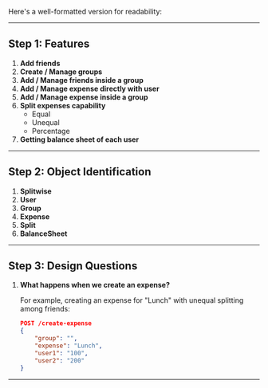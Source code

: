 Here's a well-formatted version for readability:

---

## Step 1: Features

1. **Add friends**
2. **Create / Manage groups**
3. **Add / Manage friends inside a group**
4. **Add / Manage expense directly with user**
5. **Add / Manage expense inside a group**
6. **Split expenses capability**
   - Equal
   - Unequal
   - Percentage
7. **Getting balance sheet of each user**

---

## Step 2: Object Identification

1. **Splitwise**
2. **User**
3. **Group**
4. **Expense**
5. **Split**
6. **BalanceSheet**

---

## Step 3: Design Questions

1. **What happens when we create an expense?**

   For example, creating an expense for "Lunch" with unequal splitting among friends:

   ```json
   POST /create-expense
   {
       "group": "",
       "expense": "Lunch",
       "user1": "100",
       "user2": "200"
   }
   ```
---